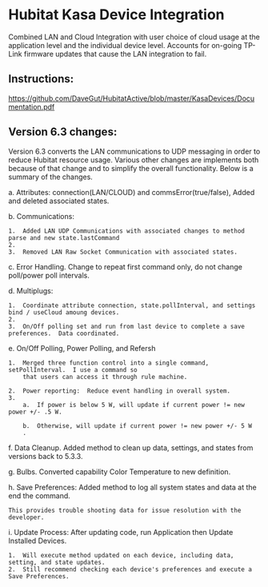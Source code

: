 # Hubitat Kasa Device Integration
Combined LAN and Cloud Integration with user choice of cloud usage at the application level and the individual device level.  Accounts for on-going TP-Link firmware updates that cause the LAN integration to fail.

## Instructions:  
https://github.com/DaveGut/HubitatActive/blob/master/KasaDevices/Documentation.pdf

## Version 6.3 changes:
Version 6.3 converts the LAN communications to UDP messaging in order to reduce Hubitat resource usage.  Various other changes are implements both because of that change and to simplify the overall functionality.  Below is a summary of the changes.

a.	Attributes: connection(LAN/CLOUD) and commsError(true/false),  Added and deleted associated states.

b.	Communications:

	1.	Added LAN UDP Communications with associated changes to method parse and new state.lastCommand
	2.	
	3.	Removed LAN Raw Socket Communication with associated states.
c.	Error Handling.  Change to repeat first command only, do not change poll/power poll intervals.

d.	Multiplugs:

	1.	Coordinate attribute connection, state.pollInterval, and settings bind / useCloud amoung devices.
	2.	
	3.	On/Off polling set and run from last device to complete a save preferences.  Data coordinated.
e.	On/Off Polling, Power Polling, and Refersh

	1.	Merged three function control into a single command, setPollInterval.  I use a command so
		that users can access it through rule machine.
		
	2.	Power reporting:  Reduce event handling in overall system.
	3.	
		a.	If power is below 5 W, will update if current power != new power +/- .5 W.
		
		b.	Otherwise, will update if current power != new power +/- 5 W
		.
f.	Data Cleanup.  Added method to clean up data, settings, and states from versions back to 5.3.3.

g.	Bulbs.  Converted capability Color Temperature to new definition.

h.	Save Preferences:  Added method to log all system states and data at the end the command.

	This provides trouble shooting data for issue resolution with the developer.
	
i.	Update Process: After updating code, run Application then Update Installed Devices.

	1.	Will execute method updated on each device, including data, setting, and state updates.
	2.	Still recommend checking each device's preferences and execute a Save Preferences.
